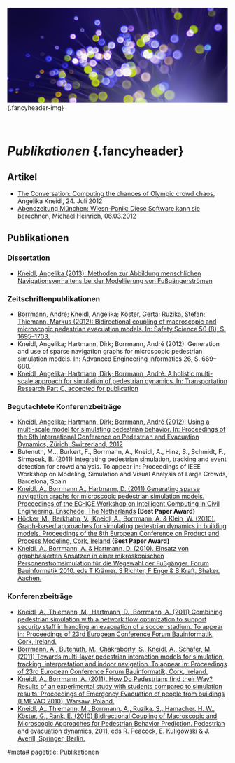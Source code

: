 ![](/img/accurate-bild-3.jpg) {.fancyheader-img}
# *<br />Publikationen* {.fancyheader}

## Artikel

- [The Conversation: Computing the chances of Olympic crowd chaos](http://theconversation.com/computing-the-chances-of-olympic-crowd-chaos-8066), Angelika Kneidl, 24. Juli 2012
- [Abendzeitung München: Wiesn-Panik: Diese Software kann sie berechnen](http://www.abendzeitung-muenchen.de/inhalt.simulation-wiesn-panik-diese-software-kann-sie-berechnen.2d7d8ded-1957-4507-b484-38a55c0651d9.html), Michael Heinrich, 06.03.2012


## Publikationen

### Dissertation

- [Kneidl, Angelika (2013): Methoden zur Abbildung menschlichen Navigationsverhaltens bei der Modellierung von Fußgängerströmen](http://mediatum.ub.tum.de/node?id=1131501)

### Zeitschriftenpublikationen

- [Borrmann, André; Kneidl, Angelika; Köster, Gerta; Ruzika, Stefan; Thiemann, Markus (2012): Bidirectional coupling of macroscopic and microscopic pedestrian evacuation models. In: Safety Science 50 (8), S. 1695–1703.](http://www.cms.bgu.tum.de/publications/paper_Kneidl_PED2010.pdf)
- Kneidl, Angelika; Hartmann, Dirk; Borrmann, André (2012): Generation and use of sparse navigation graphs for microscopic pedestrian simulation models. In: Advanced Engineering Informatics 26, S. 669–680.
- [Kneidl, Angelika; Hartmann, Dirk; Borrmann, André: A holistic multi-scale approach for simulation of pedestrian dynamics. In: Transportation Research Part C, accepted for publication](http://www.cms.bgu.tum.de/publications/Kneidl_2013_TRC.pdf)


### Begutachtete Konferenzbeiträge


- [Kneidl, Angelika; Hartmann, Dirk; Borrmann, André (2012): Using a multi-scale model for simulating pedestrian behavior. In: Proceedings of the 6th International Conference on Pedestrian and Evacuation Dynamics, Zürich, Switzerland, 2012](http://www.cms.bgu.tum.de/publications/Kneidl_2012_FBI.pdf)
- Butenuth, M.., Burkert, F., Borrmann, A., Kneidl, A., Hinz, S., Schmidt, F., Sirmacek, B. (2011) Integrating pedestrian simulation, tracking and event detection for crowd analysis. To appear in: Proceedings of IEEE Workshop on Modeling, Simulation and Visual Analysis of Large Crowds, Barcelona, Spain
- [Kneidl, A., Borrmann A., Hartmann, D. (2011) Generating sparse navigation graphs for microscopic pedestrian simulation models. Proceedings of the EG-ICE Workshop on Intelligent Computing in Civil Engineering. Enschede, The Netherlands](http://www.cms.bgu.tum.de/publications/Paper_Kneidl_EG-ICE_2011.pdf) **(Best Paper Award)**
- [Höcker, M., Berkhahn, V., Kneidl, A., Borrmann, A. & Klein, W. (2010). Graph-based approaches for simulating pedestrian dynamics in building models. Proceedings of the 8th European Conference on Product and Process Modeling, Cork, Ireland](http://www.cms.bgu.tum.de/publications/paper_Hoecker_ECPPM2010.pdf) **(Best Paper Award)**
- [Kneidl, A., Borrmann, A. & Hartmann, D. (2010). Einsatz von graphbasierten Ansätzen in einer mikroskopischen Personenstromsimulation für die Wegewahl der Fußgänger. Forum Bauinformatik 2010, eds T Krämer, S Richter, F Enge & B Kraft, Shaker, Aachen.](http://www.cie.bv.tum.de/publications/proceedings/20102909_Kneidl_et_al_FBI.pdf)


### Konferenzbeiträge


- [Kneidl, A., Thiemann, M., Hartmann, D., Borrmann, A. (2011) Combining pedestrian simulation with a network flow optimization to support security staff in handling an evacuation of a soccer stadium. To appear in: Proceedings of 23rd European Conference Forum Bauinformatik, Cork, Ireland.](http://www.cms.bgu.tum.de/publications/Kneidl_2011_FBI.pdf)
- [Borrmann, A., Butenuth, M., Chakraborty, S., Kneidl, A., Schäfer, M. (2011) Towards multi-layer pedestrian interaction models for simulation, tracking, interpretation and indoor navigation. To appear in: Proceedings of 23rd European Conference Forum Bauinformatik, Cork, Ireland.](http://www.cms.bgu.tum.de/publications/Borrmann_2011_FBI.pdf)
- [Kneidl, A., Borrmann, A. (2011). How Do Pedestrians find their Way? Results of an experimental study with students compared to simulation results. Proceedings of Emergency Evacuation of people from buildings (EMEVAC 2010), Warsaw, Poland.](http://www.andre-borrmann.de/docs/Paper_Kneidl_EMEVAC_2011.pdf)
- [Kneidl, A., Thiemann, M., Borrmann, A., Ruzika, S., Hamacher, H. W., Köster, G., Rank, E. (2010) Bidirectional Coupling of Macroscopic and Microscopic Approaches for Pedestrian Behavior Prediction. Pedestrian and evacuation dynamics, 2011, eds R. Peacock, E. Kuligowski & J. Averill, Springer, Berlin.](http://www.cms.bgu.tum.de/publications/paper_Kneidl_PED2010.pdf)


#meta#
pagetitle: Publikationen

